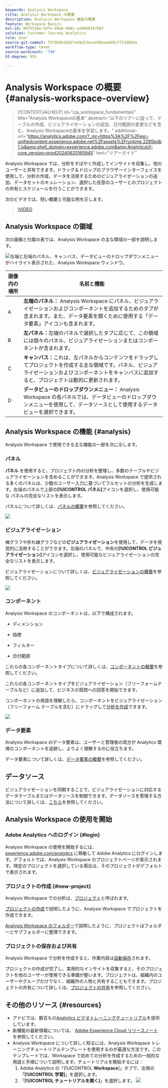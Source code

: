 ```yaml
---
keywords: Analysis Workspace
title: Analysis Workspace の概要
description: Analysis Workspace 機能の概要
feature: Workspace Basics
exl-id: 9075518e-54fe-49a6-9601-aa9468187b8f
solution: Customer Journey Analytics
role: User
source-git-commit: f579b9b2b027a49d23ece199eae040c7f21966da
workflow-type: tm+mt
source-wordcount: '749'
ht-degree: 95%

---
```


# Analysis Workspace の概要 {#analysis-workspace-overview}

>[!CONTEXTUALHELP]
>id="cja_workspace_fundamentals"
>title="Analysis Workspaceの基本"
>abstract="以下のツアーに従って、テーブルの作成、ビジュアライゼーションの追加、日付範囲の変更などを含む、Analysis Workspaceの基本を学習します。"
>additional-url="https://analytics.adobe.com/?_mr=https%3A%2F%2Fexc-unifiedcontent.experience.adobe.net%2Fassets%2Fruntime.2285bdb1.js&amp;shell_domain=experience.adobe.com&amp;AnalyticsUI-core_version=prod20240625165945" text="ツアーガイド"

Analysis Workspace では、分析をすばやく作成してインサイトを収集し、他のユーザーと共有できます。ドラッグ＆ドロップのブラウザーインターフェイスを使用して、分析の作成、データを活用するためのビジュアライゼーションの追加、データセットのキュレーション、選択した任意のユーザーとのプロジェクトの共有とスケジュールを行うことができます。

次のビデオでは、短い概要と可能な例を示します。

>[!VIDEO](https://video.tv.adobe.com/v/26266/?quality=12)

## Analysis Workspace の領域

次の画像と付属の表では、Analysis Workspace の主な領域の一部を説明します。

![左端と左端のパネル、キャンバス、データビューのドロップダウンメニューがハイライト表示された、Analysis Workspace ウィンドウ。](assets/analysis-workspace-overvew.png)

| 画像内の場所 | 名前と機能 |
|---------|----------|
| A | **左端のパネル：** Analysis Workspace にパネル、ビジュアライゼーションおよびコンポーネントを追加するためのタブが含まれます。また、データ要素を開くために使用する「データ要素」アイコンも含まれます。 |
| B | **左パネル：**&#x200B;左端のパネルで選択したタブに応じて、この領域には個々のパネル、ビジュアライゼーションまたはコンポーネントが含まれます。 |
| C | **キャンバス：**&#x200B;これは、左パネルからコンテンツをドラッグしてプロジェクトを作成する主な領域です。パネル、ビジュアライゼーションおよびコンポーネントをキャンバスに追加すると、プロジェクトは動的に更新されます。 |
| D | **データビューのドロップダウンメニュー：** Analysis Workspace の各パネルでは、データビューのドロップダウンメニューを使用して、データソースとして使用するデータビューを選択できます。 |

## Analysis Workspace の機能 {#analysis}

Analysis Workspace で使用できる主な機能の一部を次に示します。

### パネル

**パネル** を使用すると、プロジェクト内の分析を整理し、多数のテーブルやビジュアライゼーションを含めることができます。Analysis Workspace で提供される多くのパネルは、少数のユーザー入力に基づいてフルセットの分析を生成します。左端のパネルで上部の&#x200B;**[!UICONTROL パネル]**&#x200B;アイコンを選択し、使用可能な パネルの完全なリストを表示します。

パネルについて詳しくは、[パネルの概要](/help/analysis-workspace/c-panels/panels.md)を参照してください。

![](assets/build-panels.png)

### ビジュアライゼーション

棒グラフや折れ線グラフなどの&#x200B;**ビジュアライゼーション**&#x200B;を使用して、データを視覚的に活用することができます。左端のパネルで、中央の&#x200B;**[!UICONTROL ビジュアライゼーション]**&#x200B;アイコンを選択し、使用可能なビジュアライゼーションの完全なリストを表示します。

ビジュアライゼーションについて詳しくは、[ビジュアライゼーションの概要](/help/analysis-workspace/visualizations/freeform-analysis-visualizations.md)を参照してください。

![](assets/build-visualizations.png)

### コンポーネント

Analysis Workspace のコンポーネントは、以下で構成されます。

* ディメンション

* 指標

* フィルター

* 日付範囲

これらの各コンポーネントタイプについて詳しくは、[コンポーネントの概要](/help/components/overview.md)を参照してください。

これらの各コンポーネントタイプをビジュアライゼーション（フリーフォームテーブルなど）に追加して、ビジネスの質問への回答を開始できます。

コンポーネントの用語を理解したら、コンポーネントをビジュアライゼーション（フリーフォーム テーブルを含む）にドラッグして[分析を作成](/help/analysis-workspace/visualizations/freeform-table/freeform-table.md)できます。

![](assets/build-components.png)

### データ要素

Analysis Workspace のデータ要素は、ユーザーと管理者の両方が Analytics 環境のコンポーネントを追跡し、よりよく理解するのに役立ちます。

データ要素について詳しくは、[データ要素の概要](/help/components/data-dictionary/data-dictionary-overview.md)を参照してください。

## データソース

ビジュアライゼーションを同期することで、ビジュアライゼーションに対応するデータテーブルまたはデータソースを制御できます。データソースを管理する方法について詳しくは、[こちら](/help/analysis-workspace/visualizations/t-sync-visualization.md)を参照してください。

## Analysis Workspace の使用を開始

### Adobe Analytics へのログイン {#login}

Analysis Workspace の使用を開始するには、[experience.adobe.com/analytics](https://experience.adobe.com/analytics) に移動して Adobe Analytics にログインします。デフォルトでは、Analysis Workspace のプロジェクトページが表示されます。特定のプロジェクトを選択している場合は、そのプロジェクトがデフォルトで表示されます。

### プロジェクトの作成 {#new-project}

Analysis Workspace での分析は、[プロジェクト](/help/analysis-workspace/build-workspace-project/freeform-overview.md)と呼ばれます。

[プロジェクトの作成](/help/analysis-workspace/build-workspace-project/create-projects.md)で説明したように、Analysis Workspace でプロジェクトを作成できます。

[Analysis Workspace のフォルダー](/help/analysis-workspace/build-workspace-project/workspace-folders/about-folders.md)で説明したように、プロジェクトはフォルダーとサブフォルダーに整理できます。

### プロジェクトの保存および共有

Analysis Workspace で分析を作成すると、作業内容は[自動保存](/help/analysis-workspace/build-workspace-project/save-projects.md)されます。

プロジェクトの作成が完了し、実用的なインサイトを収集すると、そのプロジェクトを他のユーザーが使用できる準備が整います。プロジェクトは、組織内のユーザーやグループだけでなく、組織外の人物と共有することもできます。プロジェクトの共有について詳しくは、[プロジェクトの共有](/help/analysis-workspace/curate-share/share-projects.md)を参照してください。

## その他のリソース {#resources}

* アドビでは、数百もの[Analytics ビデオトレーニングチュートリアル](https://experienceleague.adobe.com/docs/analytics-learn/tutorials/overview.html?lang=ja)を提供しています。
* 新機能の最新情報については、 [Adobe Experience Cloud リリースノート](https://experienceleague.adobe.com/docs/release-notes/experience-cloud/current.html?lang=ja#analytics) を参照してください。
* Analysis Workspace について詳しく知るには、Analysis Workspace トレーニングチュートリアルテンプレートを使用するのが最適な方法です。このテンプレートでは、Workspace で初めての分析を作成するための一般的な用語と手順について説明します。チュートリアルを開始するには：
   1. Adobe Analytics の「[!UICONTROL **Workspace**]」タブで、左側の「**[!UICONTROL 学習]**」を選択します。
   1. 「**[!UICONTROL チュートリアルを開く]**」を選択します。
      ![](assets/training-tutorial.png)
